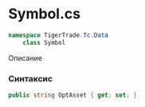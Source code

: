 
# Symbol.cs
```csharp
namespace TigerTrade.Tc.Data  
    class Symbol
```

Описание

### Синтаксис
```csharp
public string OptAsset { get; set; }
```
